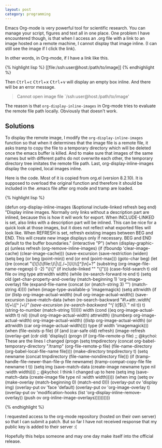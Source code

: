 ```yaml
---
layout: post
category: programming
---
```


Emacs Org-mode is very powerful tool for scientific research.  You can manage your script, figures and text all in one place.  One problem I have encountered though, is that when I access an .org file with a link to an image hosted on a remote machine, I cannot display that image inline.  (I can still see the image if I click the link).

In other words, in Org-mode, if I have a link like this.

{% highlight lisp %}
[[file:/ssh:user@host:/path/to/image]]
{% endhighlight %}

Then <kbd>Ctrl</kbd>+<kbd>c</kbd> <kbd>Ctrl</kbd>+<kbd>x</kbd> <kbd>Ctrl</kbd>+<kbd>v</kbd> will display an empty box inline.  And there will be an error message.

> Cannot open image file `/ssh:user@host:/path/to/image'

The reason is that <code>org-display-inline-images</code> in Org-mode tries to evaluate the remote file path locally.  Obviously that doesn't work.

Solutions
---

To display the remote image, I modify the <code>org-display-inline-images</code> function so that when it determines that the image file is a remote file, it asks tramp to copy the file to a temporary directory which will be deleted once the emacs buffer is killed.  And to make sure that images of the same names but with different paths do not overwrite each other, the temporary directory tree imitates the remote file path.  Last, org-display-inline-images display the copied, local images inline.

Here is the code.  Most of it is copied from org.el (version 8.2.10).  It is supposed to overload the original function and therefore it should be included in the .emacs file after org mode and tramp are loaded.

{% highlight lisp %}

(defun org-display-inline-images (&optional include-linked refresh beg end)
  "Display inline images.
Normally only links without a description part are inlined, because this
is how it will work for export.  When INCLUDE-LINKED is set, also links
with a description part will be inlined.  This can be nice for a quick
look at those images, but it does not reflect what exported files will look
like.
When REFRESH is set, refresh existing images between BEG and END.
This will create new image displays only if necessary.
BEG and END default to the buffer boundaries."
  (interactive "P")
  (when (display-graphic-p)
    (unless refresh
      (org-remove-inline-images)
      (if (fboundp 'clear-image-cache) (clear-image-cache)))
    (save-excursion
      (save-restriction
        (widen)
        (setq beg (or beg (point-min)) end (or end (point-max)))
        (goto-char beg)
        (let ((re (concat "\\[\\[\\(\\(file:\\)\\|\\([./~]\\)\\)\\([^]\n]+?"
                          (substring (org-image-file-name-regexp) 0 -2)
                          "\\)\\]" (if include-linked "" "\\]")))
              (case-fold-search t)
              old file ov img type attrwidth width)
          (while (re-search-forward re end t)
            (setq old (get-char-property-and-overlay (match-beginning 1)
                                                     'org-image-overlay)
                  file (expand-file-name
                        (concat (or (match-string 3) "") (match-string 4))))
            (when (image-type-available-p 'imagemagick)
              (setq attrwidth (if (or (listp org-image-actual-width)
                                      (null org-image-actual-width))
                                  (save-excursion
                                    (save-match-data
                                      (when (re-search-backward
                                             "#\\+attr.*:width[ \t]+\\([^ ]+\\)"
                                             (save-excursion
                                               (re-search-backward "^[ \t]*$\\|\\`" nil t)) t)
                                        (string-to-number (match-string 1))))))
                    width (cond ((eq org-image-actual-width t) nil)
                                ((null org-image-actual-width) attrwidth)
                                ((numberp org-image-actual-width)
                                 org-image-actual-width)
                                ((listp org-image-actual-width)
                                 (or attrwidth (car org-image-actual-width))))
                    type (if width 'imagemagick)))
            (when (file-exists-p file)
              (if (and (car-safe old) refresh)
                  (image-refresh (overlay-get (cdr old) 'display))
                (progn
                  (if (org-file-remote-p file)
  ;; @kychoi: These are the lines I changed
                      (progn
                        (setq tmpdirectory (concat org-babel-temporary-directory "/tramp" (org-file-remote-p file) (file-name-directory (org-babel-local-file-name file))))
                        (make-directory tmpdirectory t)
                        (setq newname (concat tmpdirectory (file-name-nondirectory file)))
                        (if (tramp-handle-file-newer-than-file-p file newname) (tramp-compat-copy-file file newname t t))
                        (setq img (save-match-data (create-image newname type nil :width width))))
  ;; @kychoi: I think I changed up to here
                  (setq img (save-match-data (create-image file type nil :width width)))))
                (when img
                  (setq ov (make-overlay (match-beginning 0) (match-end 0)))
                  (overlay-put ov 'display img)
                  (overlay-put ov 'face 'default)
                  (overlay-put ov 'org-image-overlay t)
                  (overlay-put ov 'modification-hooks
                               (list 'org-display-inline-remove-overlay))
                  (push ov org-inline-image-overlays))))))))))

{% endhighlight %}


I requested access to the org-mode repository (hosted on their own server) so that I can submit a patch.  But so far I have not received response that my public key is added to their server :(

Hopefully this helps someone and may one day make itself into the official release.
